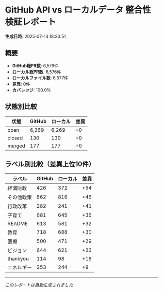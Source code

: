 # GitHub API vs ローカルデータ 整合性検証レポート

**生成日時**: 2025-07-14 18:23:51

## 概要

- **GitHub総PR数**: 6,576件
- **ローカル総PR数**: 6,576件
- **ローカルファイル数**: 6,577件
- **差異**: 0件
- **カバレッジ**: 100.0%

## 状態別比較

| 状態 | GitHub | ローカル | 差異 |
|------|--------|----------|------|
| open | 6,269 | 6,269 | +0 |
| closed | 130 | 130 | +0 |
| merged | 177 | 177 | +0 |

## ラベル別比較（差異上位10件）

| ラベル | GitHub | ローカル | 差異 |
|--------|--------|----------|------|
| 経済財政 | 426 | 372 | +54 |
| その他政策 | 862 | 816 | +46 |
| 行政改革 | 282 | 241 | +41 |
| 子育て | 681 | 645 | +36 |
| README | 613 | 581 | +32 |
| 教育 | 718 | 688 | +30 |
| 医療 | 500 | 471 | +29 |
| ビジョン | 644 | 621 | +23 |
| thankyou | 114 | 98 | +16 |
| エネルギー | 253 | 244 | +9 |

---
*このレポートは自動生成されました*